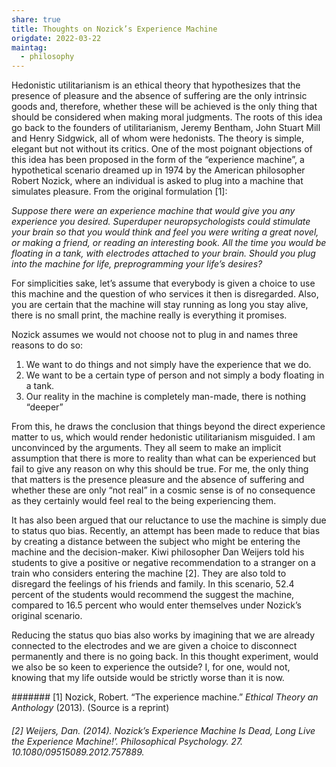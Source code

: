 ```yaml
---
share: true
title: Thoughts on Nozick’s Experience Machine
origdate: 2022-03-22
maintag:
  - philosophy
---
```

Hedonistic utilitarianism is an ethical theory that hypothesizes that the presence of pleasure and the absence of suffering are the only intrinsic goods and, therefore, whether these will be achieved is the only thing that should be considered when making moral judgments. The roots of this idea go back to the founders of utilitarianism, Jeremy Bentham, John Stuart Mill and Henry Sidgwick, all of whom were hedonists. The theory is simple, elegant but not without its critics. One of the most poignant objections of this idea has been proposed in the form of the “experience machine”, a hypothetical scenario dreamed up in 1974 by the American philosopher Robert Nozick, where an individual is asked to plug into a machine that simulates pleasure. From the original formulation [1]:

_Suppose there were an experience machine that would give you any experience you desired. Superduper neuropsychologists could stimulate your brain so that you would think and feel you were writing a great novel, or making a friend, or reading an interesting book. All the time you would be floating in a tank, with electrodes attached to your brain. Should you plug into the machine for life, preprogramming your life’s desires?_

For simplicities sake, let’s assume that everybody is given a choice to use this machine and the question of who services it then is disregarded. Also, you are certain that the machine will stay running as long you stay alive, there is no small print, the machine really is everything it promises.

Nozick assumes we would not choose not to plug in and names three reasons to do so:

1. We want to do things and not simply have the experience that we do.
2. We want to be a certain type of person and not simply a body floating in a tank.
3. Our reality in the machine is completely man-made, there is nothing “deeper”

From this, he draws the conclusion that things beyond the direct experience matter to us, which would render hedonistic utilitarianism misguided. I am unconvinced by the arguments. They all seem to make an implicit assumption that there is more to reality than what can be experienced but fail to give any reason on why this should be true. For me, the only thing that matters is the presence pleasure and the absence of suffering and whether these are only “not real” in a cosmic sense is of no consequence as they certainly would feel real to the being experiencing them.

It has also been argued that our reluctance to use the machine is simply due to status quo bias. Recently, an attempt has been made to reduce that bias by creating a distance between the subject who might be entering the machine and the decision-maker. Kiwi philosopher Dan Weijers told his students to give a positive or negative recommendation to a stranger on a train who considers entering the machine [2]. They are also told to disregard the feelings of his friends and family. In this scenario, 52.4 percent of the students would recommend the suggest the machine, compared to 16.5 percent who would enter themselves under Nozick’s original scenario.

Reducing the status quo bias also works by imagining that we are already connected to the electrodes and we are given a choice to disconnect permanently and there is no going back. In this thought experiment, would we also be so keen to experience the outside? I, for one, would not, knowing that my life outside would be strictly worse than it is now.

####### [1] Nozick, Robert. “The experience machine.” _Ethical Theory an Anthology_ (2013). (Source is a reprint)  
###### [2] Weijers, Dan. (2014). Nozick’s Experience Machine Is Dead, Long Live the Experience Machine!’. Philosophical Psychology. 27. 10.1080/09515089.2012.757889.